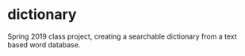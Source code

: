 # dictionary
Spring 2019 class project, creating a searchable dictionary from a text based word database.
